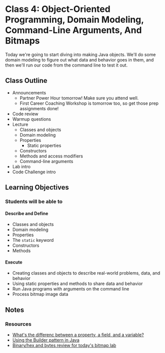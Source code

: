 # Class 4: Object-Oriented Programming, Domain Modeling, Command-Line Arguments, And Bitmaps

Today we're going to start diving into making Java objects. We'll do some domain modeling to figure out what data and behavior goes in them, and then we'll run our code from the command line to test it out.

## Class Outline

- Announcements
  - Partner Power Hour tomorrow! Make sure you attend well.
  - First Career Coaching Workshop is tomorrow too, so get those prep assignments done!
- Code review
- Warmup questions
- Lecture
  - Classes and objects
  - Domain modeling
  - Properties
    - Static properties
  - Constructors
  - Methods and access modifiers
  - Command-line arguments
- Lab intro
- Code Challenge intro

## Learning Objectives

### Students will be able to

#### Describe and Define

- Classes and objects
- Domain modeling
- Properties
- The `static` keyword
- Constructors
- Methods

#### Execute

- Creating classes and objects to describe real-world problems, data, and behavior
- Using static properties and methods to share data and behavior
- Run Java programs with arguments on the command line
- Process bitmap image data

## Notes

### Resources

- [What's the differenc between a property, a field, and a variable?](https://stackoverflow.com/a/10115710)
- [Using the Builder pattern in Java](https://howtodoinjava.com/design-patterns/creational/builder-pattern-in-java/ )
- [Binary/hex and bytes review for today's bitmap lab](./resources/binary.md)
